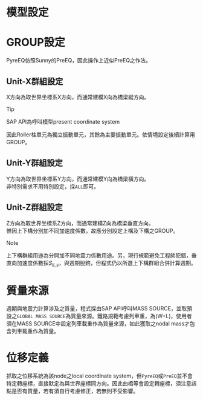 模型設定
===
GROUP設定
===
PyreEQ仿照Sunny的PreEQ，因此操作上近似PreEQ之作法。

Unit-X群組設定 
---  
X方向為取世界坐標系X方向，而通常建模X向為橋梁縱方向。
> [!Tip]
> SAP API為呼叫模型present coordinate system  

因此Roller柱單元為獨立振動單元，其餘為主要振動單元。依情境設定後續計算用GROUP。

Unit-Y群組設定 
---  
Y方向為取世界坐標系Y方向，而通常建模Y向為橋梁橫方向。  
非特別需求不用特別設定，採`ALL`即可。

Unit-Z群組設定 
---  
Z方向為取世界坐標系Z方向，而通常建模Z向為橋梁垂直方向。  
惟因上下構分別加不同加速度係數，故應分別設定上構及下構之GROUP。
> [!NOTE]
> 上下構群組用途為分開加不同地震力係數用途。另，現行規範避免工程師犯錯，垂直向加速度係數採$S_{II,s}$，與週期脫鉤，但程式仍以所選上下構群組合併計算週期。　　

質量來源
===
週期與地震力計算涉及之質量，程式採由SAP API呼叫MASS SOURCE，並取預設之`GLOBAL MASS SOURCE`為質量來源。鐵路規範考慮列車重，為(W+L)，使用者須在MASS SOURCE中設定列車載重作為質量來源，如此獲取之nodal mass才包含列車載重作為質量。

位移定義
===
抓取之位移系統為該node之local coordinate system，但`PyreEQ`或`PreEQ`並不會特定轉座標，直接默定為與世界座標同方向。因此曲橋等會設定轉座標，須注意該點是否有質量，若有須自行考慮修正，若無則不受影響。